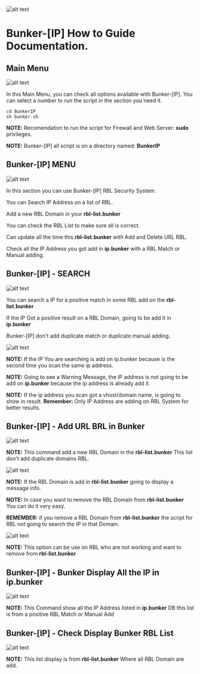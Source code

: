 ![alt text](https://dnsbl.evilnet.org/assets/img/bunker-ip-small-logo.png)

# Bunker-[IP] How to Guide Documentation.

## Main Menu

![alt text](https://raw.githubusercontent.com/Bunker-IP/BunkerIP-Help/main/bunker-img/MainMenu.jpg)

In this Main Menu, you can check all options available with Bunker-[IP]. 
You can select a number to run the script in the section you need it.

```
cd BunkerIP
sh bunker.sh
```

**NOTE:** Recomendation to run the script for Firewall and Web Server: **sudo** privileges.

**NOTE:** Bunker-[IP] all script is on a directory named: **BunkerIP**


## Bunker-[IP] MENU

![alt text](https://raw.githubusercontent.com/Bunker-IP/BunkerIP-Help/main/bunker-img/BunkerIP-Menu.JPG)

In this section you can use Bunker-[IP] RBL Security System.

You can Search IP Address on a list of RBL.

Add a new RBL Domain in your **rbl-list.bunker**

You can check the RBL List to make sure all is correct.

Can update all the time this **rbl-list.bunker** with Add and Delete URL RBL.

Check all the IP Address you got add in **ip.bunker** with a RBL Match or Manual adding.


## Bunker-[IP] - SEARCH

![alt text](https://raw.githubusercontent.com/Bunker-IP/BunkerIP-Help/main/bunker-img/BunkerIP-search.JPG)

You can search a IP for a positive match in some RBL add on the **rbl-list.bunker**

If the IP Got a positive result on a RBL Domain, going to be add it in **ip.bunker**

Bunker-[IP] don't add duplicate match or duplicate manual adding.

![alt text](https://raw.githubusercontent.com/Bunker-IP/BunkerIP-Help/main/bunker-img/BunkerIP-Search-NO-Duplicate.JPG)

**NOTE:** If the IP You are searching is add on ip.bunker because is the second time you scan the same ip address.

**NOTE:** Going to see a Warning Message, the IP address is not going to be add on **ip.bunker** because the ip address is already add it.

**NOTE:** If the ip address you scan got a vhost/domain name, is going to show in result. **Remember:** Only IP Address are adding on RBL System for better results.


## Bunker-[IP] - Add URL BRL in Bunker

![alt text](https://raw.githubusercontent.com/Bunker-IP/BunkerIP-Help/main/bunker-img/BunkerIP-Add-RBL-Domain.JPG)

**NOTE:** This command add a new RBL Domain in the **rbl-list.bunker** This list don't add duplicate domains RBL.


![alt text](https://raw.githubusercontent.com/Bunker-IP/BunkerIP-Help/main/bunker-img/BunkerIP-Add-RBL-Domain-NO-Duplicate.JPG)

**NOTE:** If the RBL Domain is add in **rbl-list.bunker** going to display a message info.

**NOTE:** In case you want to remove the RBL Domain from **rbl-list.bunker** You can do it very easy.

**REMEMBER:** if you remove a RBL Domain from **rbl-list.bunker** the script for RBL not going to search the IP in that Domain.

![alt text](https://raw.githubusercontent.com/Bunker-IP/BunkerIP-Help/main/bunker-img/BunkerIP-Delete-RBL-Domain.JPG)

**NOTE:** This option can be use on RBL who are not working and want to remove from **rbl-list.bunker**

## Bunker-[IP] - Bunker Display All the IP in **ip.bunker**

![alt text](https://raw.githubusercontent.com/Bunker-IP/BunkerIP-Help/main/bunker-img/BunkerIP-IP-Bunker-LIST.JPG)

**NOTE:** This Command show all the IP Address listed in **ip.bunker** DB this list is from a positive RBL Match or Manual Add

## Bunker-[IP] - Check Display Bunker RBL List

![alt text](https://raw.githubusercontent.com/Bunker-IP/BunkerIP-Help/main/bunker-img/BunkerIP-Check-RBL-List.JPG)

**NOTE:** This list display is from **rbl-list.bunker** Where all RBL Domain are add.




